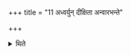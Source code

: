 +++
title = "11 अध्वर्युन् दीक्षिता अन्वारभन्ते"

+++

<details><summary>थिते</summary>

अध्वर्युं दीक्षिता अन्वारभन्ते । दीक्षितान्पत्नयः ११
</details>
